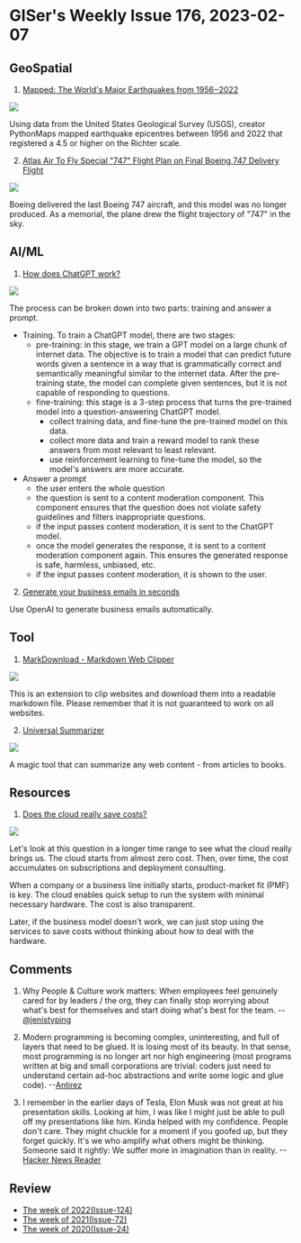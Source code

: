 # GISer's Weekly Issue 176, 2023-02-07

## GeoSpatial

1. [Mapped: The World's Major Earthquakes from 1956‒2022](https://www.visualcapitalist.com/cp/mapping-worlds-major-earthquakes-from-1956-2022/)

![](https://www.visualcapitalist.com/wp-content/uploads/2023/02/CP_Earthquakes.png)

Using data from the United States Geological Survey (USGS), creator PythonMaps mapped earthquake epicentres between 1956 and 2022 that registered a 4.5 or higher on the Richter scale.

2. [Atlas Air To Fly Special "747" Flight Plan on Final Boeing 747 Delivery Flight](https://aviationsourcenews.com/breaking/atlas-air-to-fly-special-747-flight-plan-on-final-boeing-747-delivery-flight/)

![](https://aviationsourcenews.com/wp-content/uploads/2023/02/e0a309f864e0922c34cddaa3b0b1f0b2-1024x539.jpg)

Boeing delivered the last Boeing 747 aircraft, and this model was no longer produced. As a memorial, the plane drew the flight trajectory of "747" in the sky.

## AI/ML

1. [How does ChatGPT work?](https://blog.bytebytego.com/p/ep-44-how-does-chatgpt-work)

![](https://substackcdn.com/image/fetch/w_1456,c_limit,f_webp,q_auto:good,fl_progressive:steep/https%3A%2F%2Fsubstack-post-media.s3.amazonaws.com%2Fpublic%2Fimages%2F2e6c2f94-a539-4851-be8c-5b525c1e227c_2568x3462.png)

The process can be broken down into two parts: training and answer a prompt.

- Training. To train a ChatGPT model, there are two stages:
  - pre-training: in this stage, we train a GPT model on a large chunk of internet data. The objective is to train a model that can predict future words given a sentence in a way that is grammatically correct and semantically meaningful similar to the internet data. After the pre-training state, the model can complete given sentences, but it is not capable of responding to questions.
  - fine-training: this stage is a 3-step process that turns the pre-trained model into a question-answering ChatGPT model.
    - collect training data, and fine-tune the pre-trained model on this data.
    - collect more data and train a reward model to rank these answers from most relevant to least relevant.
    - use reinforcement learning to fine-tune the model, so the model's answers are more accurate.
- Answer a prompt
  - the user enters the whole question
  - the question is sent to a content moderation component. This component ensures that the question does not violate safety guidelines and filters inappropriate questions.
  - if the input passes content moderation, it is sent to the ChatGPT model.
  - once the model generates the response, it is sent to a content moderation component again. This ensures the generated response is safe, harmless, unbiased, etc.
  - if the input passes content moderation, it is shown to the user.

2. [Generate your business emails in seconds](https://email-helper.vercel.app/)

Use OpenAI to generate business emails automatically.

## Tool

1. [MarkDownload - Markdown Web Clipper](https://github.com/deathau/markdownload)

![](https://lhimg.crxsoso.com/rwF30E9fNpiFVa9wq1VHXv0hg6ajqpN_oagUpGUpRMIVczRROtkuSgDHq8Kup0NALZpa1wXFDulQvtayOmwgvrmj=w1280-h800-e365-rj-sc0x00ffffff)

This is an extension to clip websites and download them into a readable markdown file. Please remember that it is not guaranteed to work on all websites.

2. [Universal Summarizer](https://labs.kagi.com/ai/sum)

![](https://cdn.beekka.com/blogimg/asset/202302/bg2023020812.webp)

A magic tool that can summarize any web content - from articles to books.

## Resources

1. [Does the cloud really save costs?](https://blog.bytebytego.com/p/ep-44-how-does-chatgpt-work)

![](https://substackcdn.com/image/fetch/w_1456,c_limit,f_webp,q_auto:good,fl_progressive:steep/https%3A%2F%2Fsubstack-post-media.s3.amazonaws.com%2Fpublic%2Fimages%2F712942ad-4165-4ee5-b58d-bc2fa6307087_1461x1536.jpeg)

Let's look at this question in a longer time range to see what the cloud really brings us. The cloud starts from almost zero cost. Then, over time, the cost accumulates on subscriptions and deployment consulting.

When a company or a business line initially starts, product-market fit (PMF) is key. The cloud enables quick setup to run the system with minimal necessary hardware. The cost is also transparent.

Later, if the business model doesn't work, we can just stop using the services to save costs without thinking about how to deal with the hardware.

## Comments

1. Why People & Culture work matters: When employees feel genuinely cared for by leaders / the org, they can finally stop worrying about what's best for themselves and start doing what's best for the team.
   --[@jenistyping](https://twitter.com/jenistyping/status/1318242367854374913)

2. Modern programming is becoming complex, uninteresting, and full of layers that need to be glued. It is losing most of its beauty. In that sense, most programming is no longer art nor high engineering (most programs written at big and small corporations are trivial: coders just need to understand certain ad-hoc abstractions and write some logic and glue code).
   --[Antirez](https://vickiboykis.com/2022/12/05/the-cloudy-layers-of-modern-day-programming/)

3. I remember in the earlier days of Tesla, Elon Musk was not great at his presentation skills. Looking at him, I was like I might just be able to pull off my presentations like him. Kinda helped with my confidence. People don't care. They might chuckle for a moment if you goofed up, but they forget quickly. It's we who amplify what others might be thinking. Someone said it rightly: We suffer more in imagination than in reality.
   --[Hacker News Reader](https://news.ycombinator.com/item?id=33877124)

## Review

- [The week of 2022(Issue-124)](../2022/issue-124.md)
- [The week of 2021(Issue-72)](../2021/issue-72.md)
- [The week of 2020(Issue-24)](../2020/issue-24.md)
